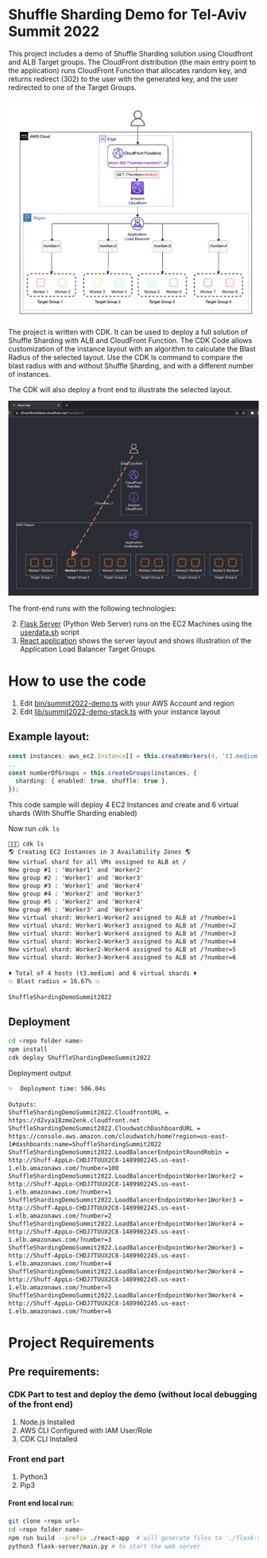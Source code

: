 # Shuffle Sharding Demo for Tel-Aviv Summit 2022

This project includes a demo of Shuffle Sharding solution using Cloudfront and ALB Target groups. The CloudFront distribution (the main entry point to the application) runs CloudFront Function that allocates random key, and returns redirect (302) to the user with the generated key, and the user redirected to one of the Target Groups.

![](diagram.png)

The project is written with CDK. It can be used to deploy a full solution of Shuffle Sharding with ALB and CloudFront Function. The CDK Code allows customization of the instance layout with an algorithm to calculate the Blast Radius of the selected layout. Use the CDK ls command to compare the blast radius with and without Shuffle Sharding, and with a different number of instances.

The CDK will also deploy a front end to illustrate the selected layout.

![](reactfrontend.png)

The front-end runs with the following technologies:

2. [Flask Server](flask-server/main.py) (Python Web Server) runs on the EC2 Machines using the [userdata.sh](lib/userdata.sh) script
3. [React application](react-app/src/App.js) shows the server layout and shows illustration of the Application Load Balancer Target Groups

# How to use the code

1. Edit [bin/summit2022-demo.ts](bin/summit2022-demo.ts) with your AWS Account and region
2. Edit [lib/summit2022-demo-stack.ts](lib/summit2022-demo-stack.ts) with your instance layout

## Example layout:

```typescript
const instances: aws_ec2.Instance[] = this.createWorkers(4, 't3.medium');
..
const numberOfGroups = this.createGroups(instances, {
  sharding: { enabled: true, shuffle: true },
});
```

This code sample will deploy 4 EC2 Instances and create and 6 virtual shards (With Shuffle Sharding enabled)

Now run `cdk ls`

```
 cdk ls
🌎 Creating EC2 Instances in 3 Availability Zones 🌎
New virtual shard for all VMs assigned to ALB at /
New group #1 : 'Worker1' and 'Worker2'
New group #2 : 'Worker1' and 'Worker3'
New group #3 : 'Worker1' and 'Worker4'
New group #4 : 'Worker2' and 'Worker3'
New group #5 : 'Worker2' and 'Worker4'
New group #6 : 'Worker3' and 'Worker4'
New virtual shard: Worker1-Worker2 assigned to ALB at /?number=1
New virtual shard: Worker1-Worker3 assigned to ALB at /?number=2
New virtual shard: Worker1-Worker4 assigned to ALB at /?number=3
New virtual shard: Worker2-Worker3 assigned to ALB at /?number=4
New virtual shard: Worker2-Worker4 assigned to ALB at /?number=5
New virtual shard: Worker3-Worker4 assigned to ALB at /?number=6

♦️ Total of 4 hosts (t3.medium) and 6 virtual shards ♦️
💥 Blast radius = 16.67% 💥

ShuffleShardingDemoSummit2022
```

## Deployment

```bash
cd <repo folder name>
npm install
cdk deploy ShuffleShardingDemoSummit2022
```

Deployment output

```
✨  Deployment time: 506.04s

Outputs:
ShuffleShardingDemoSummit2022.CloudfrontURL = https://d2vya18zme2enk.cloudfront.net
ShuffleShardingDemoSummit2022.CloudwatchDashboardURL = https://console.aws.amazon.com/cloudwatch/home?region=us-east-1#dashboards:name=ShuffleShardingSummit2022
ShuffleShardingDemoSummit2022.LoadBalancerEndpointRoundRobin = http://Shuff-AppLo-CHDJ7TUUX2C8-1489902245.us-east-1.elb.amazonaws.com/?number=100
ShuffleShardingDemoSummit2022.LoadBalancerEndpointWorker1Worker2 = http://Shuff-AppLo-CHDJ7TUUX2C8-1489902245.us-east-1.elb.amazonaws.com/?number=1
ShuffleShardingDemoSummit2022.LoadBalancerEndpointWorker1Worker3 = http://Shuff-AppLo-CHDJ7TUUX2C8-1489902245.us-east-1.elb.amazonaws.com/?number=2
ShuffleShardingDemoSummit2022.LoadBalancerEndpointWorker1Worker4 = http://Shuff-AppLo-CHDJ7TUUX2C8-1489902245.us-east-1.elb.amazonaws.com/?number=3
ShuffleShardingDemoSummit2022.LoadBalancerEndpointWorker2Worker3 = http://Shuff-AppLo-CHDJ7TUUX2C8-1489902245.us-east-1.elb.amazonaws.com/?number=4
ShuffleShardingDemoSummit2022.LoadBalancerEndpointWorker2Worker4 = http://Shuff-AppLo-CHDJ7TUUX2C8-1489902245.us-east-1.elb.amazonaws.com/?number=5
ShuffleShardingDemoSummit2022.LoadBalancerEndpointWorker3Worker4 = http://Shuff-AppLo-CHDJ7TUUX2C8-1489902245.us-east-1.elb.amazonaws.com/?number=6
```

# Project Requirements

## Pre requirements:

### CDK Part to test and deploy the demo (without local debugging of the front end)

1. Node.js Installed
2. AWS CLI Configured with IAM User/Role
3. CDK CLI Installed

### Front end part

1. Python3
2. Pip3

#### Front end local run:

```bash
git clone <repo url>
cd <repo folder name>
npm run build --prefix ./react-app  # will generate files to './flask-server/static/react'
python3 flask-server/main.py # to start the web server
```
